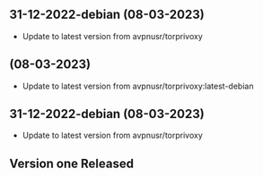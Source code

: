 
## 31-12-2022-debian (08-03-2023)
- Update to latest version from avpnusr/torprivoxy

##  (08-03-2023)
- Update to latest version from avpnusr/torprivoxy:latest-debian

## 31-12-2022-debian (08-03-2023)
- Update to latest version from avpnusr/torprivoxy
## Version one Released
